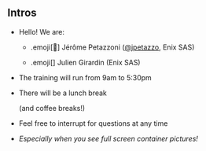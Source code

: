 ## Intros

- Hello! We are:

   - .emoji[🐳] Jérôme Petazzoni ([@jpetazzo](https://twitter.com/jpetazzo), Enix SAS)

   - .emoji[] Julien Girardin (Enix SAS)

- The training will run from 9am to 5:30pm

- There will be a lunch break

  (and coffee breaks!)

- Feel free to interrupt for questions at any time

- *Especially when you see full screen container pictures!*
